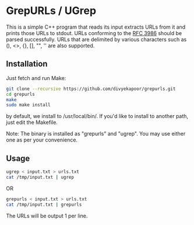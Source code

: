 GrepURLs / UGrep
================

This is a simple C++ program that reads its input extracts URLs from it
and prints those URLs to stdout. URLs conforming to the [RFC 3986][rfc] should be
parsed successfully.  URLs that are delimited by various characters such as (),
<>, {}, [], "", '' are also supported.


Installation
------------

Just fetch and run Make:

```bash
git clone --recursive https://github.com/divyekapoor/grepurls.git
cd grepurls
make
sudo make install
```

by default, we install to /usr/local/bin/. If you'd like to install to another
path, just edit the Makefile.

Note: The binary is installed as "grepurls" and "ugrep". You may use either one
as per your convenience.

Usage
-----

```bash
ugrep < input.txt > urls.txt
cat /tmp/input.txt | ugrep
```

OR

```bash
grepurls < input.txt > urls.txt
cat /tmp/input.txt | grepurls
```

The URLs will be output 1 per line.

[rfc]: https://www.ietf.org/rfc/rfc3986.txt
